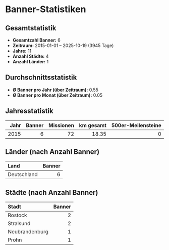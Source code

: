 # Banner-Statistiken

## Gesamtstatistik

- **Gesamtzahl Banner:** 6
- **Zeitraum:** 2015-01-01 – 2025-10-19 (3945 Tage)
- **Jahre:** 11
- **Anzahl Städte:** 4
- **Anzahl Länder:** 1

## Durchschnittsstatistik

- **Ø Banner pro Jahr (über Zeitraum):** 0.55
- **Ø Banner pro Monat (über Zeitraum):** 0.05

## Jahresstatistik

| Jahr | Banner | Missionen | km gesamt | 500er-Meilensteine |
|-----:|------:|----------:|----------:|--------------------:|
| 2015 | 6 | 72 | 18.35 | 0 |

## Länder (nach Anzahl Banner)

| Land | Banner |
|:-----|------:|
| Deutschland | 6 |

## Städte (nach Anzahl Banner)

| Stadt | Banner |
|:------|------:|
| Rostock | 2 |
| Stralsund | 2 |
| Neubrandenburg | 1 |
| Prohn | 1 |
